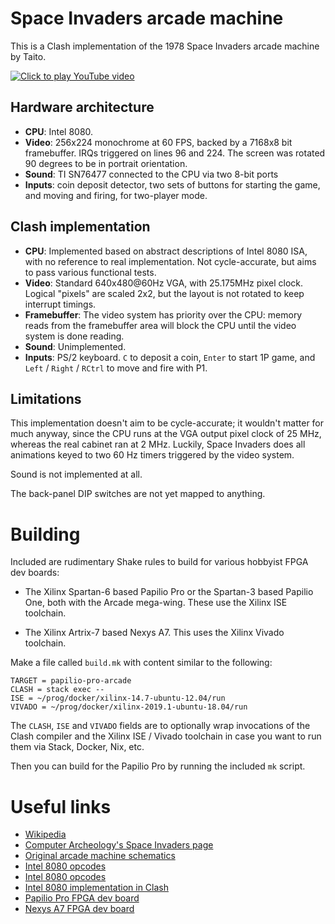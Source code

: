 # Space Invaders arcade machine

This is a Clash implementation of the 1978 Space Invaders arcade
machine by Taito.

[![Click to play YouTube video](https://img.youtube.com/vi/k-1MVmX2ytI/0.jpg)](https://www.youtube.com/watch?v=k-1MVmX2ytI)


## Hardware architecture

* **CPU**: Intel 8080.
* **Video**: 256x224 monochrome at 60 FPS, backed by a 7168x8 bit
  framebuffer. IRQs triggered on lines 96 and 224. The screen was
  rotated 90 degrees to be in portrait orientation.
* **Sound**: TI SN76477 connected to the CPU via two 8-bit ports
* **Inputs**: coin deposit detector, two sets of buttons for starting the
  game, and moving and firing, for two-player mode.

## Clash implementation

* **CPU**: Implemented based on abstract descriptions of Intel 8080 ISA,
  with no reference to real implementation. Not cycle-accurate, but
  aims to pass various functional tests.
* **Video**: Standard 640x480@60Hz VGA, with 25.175MHz pixel
  clock. Logical "pixels" are scaled 2x2, but the layout is not
  rotated to keep interrupt timings.
* **Framebuffer**: The video system has priority over the CPU: memory
  reads from the framebuffer area will block the CPU until the video
  system is done reading.
* **Sound**: Unimplemented.
* **Inputs**: PS/2 keyboard. `C` to deposit a coin, `Enter` to start
  1P game, and `Left` / `Right` / `RCtrl` to move and fire with P1.

## Limitations

This implementation doesn't aim to be cycle-accurate; it wouldn't
matter for much anyway, since the CPU runs at the VGA output pixel
clock of 25 MHz, whereas the real cabinet ran at 2 MHz. Luckily, Space
Invaders does all animations keyed to two 60 Hz timers triggered by
the video system.

Sound is not implemented at all.

The back-panel DIP switches are not yet mapped to anything.

# Building

Included are rudimentary Shake rules to build for various hobbyist
FPGA dev boards:

* The Xilinx Spartan-6 based Papilio Pro or the Spartan-3 based
Papilio One, both with the Arcade mega-wing. These use the Xilinx ISE
toolchain.

* The Xilinx Artrix-7 based Nexys A7. This uses the Xilinx Vivado
toolchain.

Make a file called `build.mk` with content similar to the following:

```
TARGET = papilio-pro-arcade
CLASH = stack exec --
ISE = ~/prog/docker/xilinx-14.7-ubuntu-12.04/run
VIVADO = ~/prog/docker/xilinx-2019.1-ubuntu-18.04/run
```

The `CLASH`, `ISE` and `VIVADO` fields are to optionally wrap
invocations of the Clash compiler and the Xilinx ISE / Vivado
toolchain in case you want to run them via Stack, Docker, Nix, etc.

Then you can build for the Papilio Pro by running the included `mk`
script.


# Useful links

* [Wikipedia](https://en.wikipedia.org/wiki/Space_Invaders)
* [Computer Archeology's Space Invaders page](http://computerarcheology.com/Arcade/SpaceInvaders/)
* [Original arcade machine schematics](https://www.robotron-2084.co.uk/manuals/invaders/taito_space_invader_l_shaped_board_schematics.pdf)
* [Intel 8080 opcodes](http://pastraiser.com/cpu/i8080/i8080_opcodes.html)
* [Intel 8080 opcodes](http://www.classiccmp.org/dunfield/r/8080.txt)
* [Intel 8080 implementation in Clash](https://github.com/gergoerdi/clash-intel8080/)
* [Papilio Pro FPGA dev board](https://papilio.cc/index.php?n=Papilio.PapilioPro)
* [Nexys A7 FPGA dev board](https://store.digilentinc.com/nexys-a7-fpga-trainer-board-recommended-for-ece-curriculum/)
